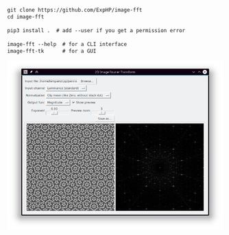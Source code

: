 ```
git clone https://github.com/ExpHP/image-fft
cd image-fft

pip3 install .  # add --user if you get a permission error

image-fft --help  # for a CLI interface
image-fft-tk      # for a GUI
```

![Screenshot](doc/Screenshot.png)
